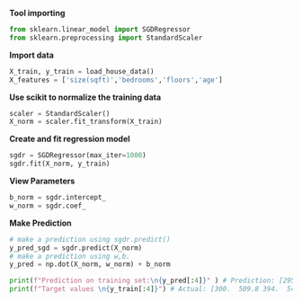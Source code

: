 **Tool importing**
```py
from sklearn.linear_model import SGDRegressor
from sklearn.preprocessing import StandardScaler
```

**Import data**
```py
X_train, y_train = load_house_data()
X_features = ['size(sqft)','bedrooms','floors','age']
```

**Use scikit to normalize the training data**
```py
scaler = StandardScaler()
X_norm = scaler.fit_transform(X_train)
```

**Create and fit regression model**
```py
sgdr = SGDRegressor(max_iter=1000)
sgdr.fit(X_norm, y_train)
```

**View Parameters**
```py
b_norm = sgdr.intercept_
w_norm = sgdr.coef_
```

**Make Prediction**
```py
# make a prediction using sgdr.predict()
y_pred_sgd = sgdr.predict(X_norm)
# make a prediction using w,b. 
y_pred = np.dot(X_norm, w_norm) + b_norm

print(f"Prediction on training set:\n{y_pred[:4]}" ) # Prediction: [295.21 485.92 389.62 492.09]
print(f"Target values \n{y_train[:4]}") # Actual: [300.  509.8 394.  540. ]
```